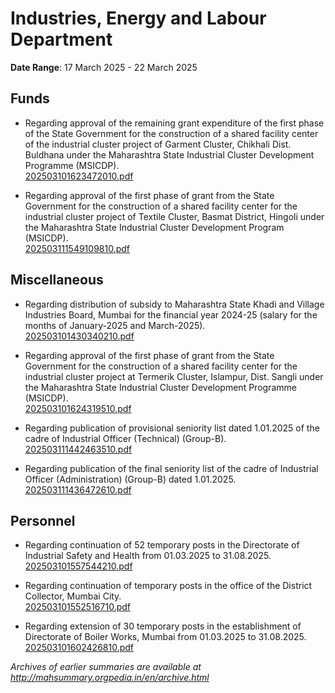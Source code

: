 # Industries, Energy and Labour Department

**Date Range**: 17 March 2025 - 22 March 2025


## Funds
- Regarding approval of the remaining grant expenditure of the first phase of the State Government for the construction of a shared facility center of the industrial cluster project of Garment Cluster, Chikhali Dist. Buldhana under the Maharashtra State Industrial Cluster Development Programme (MSICDP).\
  [202503101623472010.pdf](https://gr.maharashtra.gov.in/Site/Upload/Government%20Resolutions/English/202503101623472010.pdf)

- Regarding approval of the first phase of grant from the State Government for the construction of a shared facility center for the industrial cluster project of Textile Cluster, Basmat District, Hingoli under the Maharashtra State Industrial Cluster Development Program (MSICDP).\
  [202503111549109810.pdf](https://gr.maharashtra.gov.in/Site/Upload/Government%20Resolutions/English/202503111549109810.pdf)

## Miscellaneous
- Regarding distribution of subsidy to Maharashtra State Khadi and Village Industries Board, Mumbai for the financial year 2024-25 (salary for the months of January-2025 and March-2025).\
  [202503101430340210.pdf](https://gr.maharashtra.gov.in/Site/Upload/Government%20Resolutions/English/202503101430340210.pdf)

- Regarding approval of the first phase of grant from the State Government for the construction of a shared facility center for the industrial cluster project at Termerik Cluster, Islampur, Dist. Sangli under the Maharashtra State Industrial Cluster Development Programme (MSICDP).\
  [202503101624319510.pdf](https://gr.maharashtra.gov.in/Site/Upload/Government%20Resolutions/English/202503101624319510.pdf)

- Regarding publication of provisional seniority list dated 1.01.2025 of the cadre of Industrial Officer (Technical) (Group-B).\
  [202503111442463510.pdf](https://gr.maharashtra.gov.in/Site/Upload/Government%20Resolutions/English/202503111442463510.pdf)

- Regarding publication of the final seniority list of the cadre of Industrial Officer (Administration) (Group-B) dated 1.01.2025.\
  [202503111436472610.pdf](https://gr.maharashtra.gov.in/Site/Upload/Government%20Resolutions/English/202503111436472610.pdf)

## Personnel
- Regarding continuation of 52 temporary posts in the Directorate of Industrial Safety and Health from 01.03.2025 to 31.08.2025.\
  [202503101557544210.pdf](https://gr.maharashtra.gov.in/Site/Upload/Government%20Resolutions/English/202503101557544210.pdf)

- Regarding continuation of temporary posts in the office of the District Collector, Mumbai City.\
  [202503101552516710.pdf](https://gr.maharashtra.gov.in/Site/Upload/Government%20Resolutions/English/202503101552516710.pdf)

- Regarding extension of 30 temporary posts in the establishment of Directorate of Boiler Works, Mumbai from 01.03.2025 to 31.08.2025.\
  [202503101602426810.pdf](https://gr.maharashtra.gov.in/Site/Upload/Government%20Resolutions/English/202503101602426810.pdf)


*Archives of earlier summaries are available at http://mahsummary.orgpedia.in/en/archive.html*